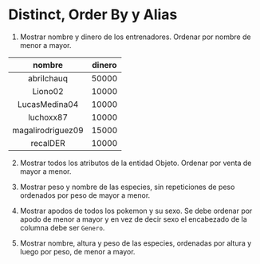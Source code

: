 # Distinct, Order By y Alias

1) Mostrar nombre y dinero de los entrenadores. Ordenar por nombre de menor a mayor.

| nombre             | dinero    |
| :---:              | :---:     |
| abrilchauq         | 50000     |
| Liono02            | 10000     |
| LucasMedina04      | 10000     |
| luchoxx87          | 10000     |
| magalirodriguez09  | 15000     |
| recalDER           | 10000     |

2) Mostrar todos los atributos de la entidad Objeto. Ordenar por venta de mayor a menor.

3) Mostrar peso y nombre de las especies, sin repeticiones de peso ordenados por peso de mayor a menor.

4) Mostrar apodos de todos los pokemon y su sexo. Se debe ordenar por apodo de menor a mayor y en vez de decir sexo el encabezado de la columna debe ser `Genero`.

5) Mostrar nombre, altura y peso de las especies, ordenadas por altura y luego por peso, de menor a mayor.
